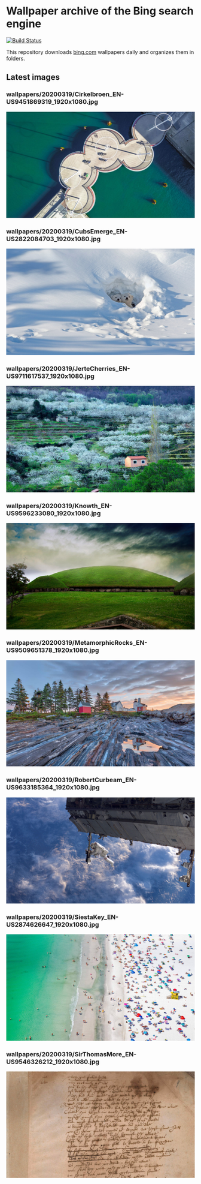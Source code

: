 # Wallpaper archive of the Bing search engine

[![Build Status](https://travis-ci.org/kijart/bing-daily-images-dl.svg?branch=wallpapers)](https://travis-ci.org/kijart/bing-daily-images-dl)

This repository downloads [bing.com](https://www.bing.com) wallpapers daily and organizes them in folders.

## Latest images

<!-- Wallpapers -->

### wallpapers/20200319/Cirkelbroen_EN-US9451869319_1920x1080.jpg

![wallpapers/20200319/Cirkelbroen_EN-US9451869319_1920x1080.jpg](wallpapers/20200319/Cirkelbroen_EN-US9451869319_1920x1080.jpg)

### wallpapers/20200319/CubsEmerge_EN-US2822084703_1920x1080.jpg

![wallpapers/20200319/CubsEmerge_EN-US2822084703_1920x1080.jpg](wallpapers/20200319/CubsEmerge_EN-US2822084703_1920x1080.jpg)

### wallpapers/20200319/JerteCherries_EN-US9711617537_1920x1080.jpg

![wallpapers/20200319/JerteCherries_EN-US9711617537_1920x1080.jpg](wallpapers/20200319/JerteCherries_EN-US9711617537_1920x1080.jpg)

### wallpapers/20200319/Knowth_EN-US9596233080_1920x1080.jpg

![wallpapers/20200319/Knowth_EN-US9596233080_1920x1080.jpg](wallpapers/20200319/Knowth_EN-US9596233080_1920x1080.jpg)

### wallpapers/20200319/MetamorphicRocks_EN-US9509651378_1920x1080.jpg

![wallpapers/20200319/MetamorphicRocks_EN-US9509651378_1920x1080.jpg](wallpapers/20200319/MetamorphicRocks_EN-US9509651378_1920x1080.jpg)

### wallpapers/20200319/RobertCurbeam_EN-US9633185364_1920x1080.jpg

![wallpapers/20200319/RobertCurbeam_EN-US9633185364_1920x1080.jpg](wallpapers/20200319/RobertCurbeam_EN-US9633185364_1920x1080.jpg)

### wallpapers/20200319/SiestaKey_EN-US2874626647_1920x1080.jpg

![wallpapers/20200319/SiestaKey_EN-US2874626647_1920x1080.jpg](wallpapers/20200319/SiestaKey_EN-US2874626647_1920x1080.jpg)

### wallpapers/20200319/SirThomasMore_EN-US9546326212_1920x1080.jpg

![wallpapers/20200319/SirThomasMore_EN-US9546326212_1920x1080.jpg](wallpapers/20200319/SirThomasMore_EN-US9546326212_1920x1080.jpg)

